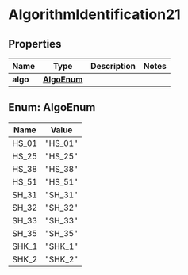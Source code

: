 

# AlgorithmIdentification21

## Properties

Name | Type | Description | Notes
------------ | ------------- | ------------- | -------------
**algo** | [**AlgoEnum**](#AlgoEnum) |  | 



## Enum: AlgoEnum

Name | Value
---- | -----
HS_01 | &quot;HS_01&quot;
HS_25 | &quot;HS_25&quot;
HS_38 | &quot;HS_38&quot;
HS_51 | &quot;HS_51&quot;
SH_31 | &quot;SH_31&quot;
SH_32 | &quot;SH_32&quot;
SH_33 | &quot;SH_33&quot;
SH_35 | &quot;SH_35&quot;
SHK_1 | &quot;SHK_1&quot;
SHK_2 | &quot;SHK_2&quot;



